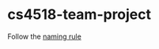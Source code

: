 # cs4518-team-project

Follow the [naming rule](https://github.com/ribot/android-guidelines/blob/master/project_and_code_guidelines.md)
